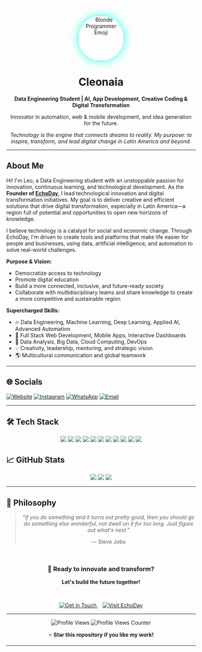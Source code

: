 <!-- Banner/Avatar -->
<p align="center">
  <img src="https://em-content.zobj.net/source/microsoft-teams/363/man-technologist_1f468-200d-1f4bb.png" width="120" style="border-radius:50%;box-shadow:0 0 24px #23ffe3;" alt="Blonde Programmer Emoji"/>
</p>

<h1 align="center">Cleonaia</h1>
<p align="center"><b>Data Engineering Student | AI, App Development, Creative Coding & Digital Transformation</b></p>
<p align="center">Innovator in automation, web & mobile development, and idea generation for the future.</p>

<p align="center">
  <i>Technology is the engine that connects dreams to reality. My purpose: to inspire, transform, and lead digital change in Latin America and beyond.</i>
</p>

---

## About Me

Hi! I'm Leo, a Data Engineering student with an unstoppable passion for innovation, continuous learning, and technological development. As the **Founder of [EchoDay](https://www.echoday.tech)**, I lead technological innovation and digital transformation initiatives. My goal is to deliver creative and efficient solutions that drive digital transformation, especially in Latin America—a region full of potential and opportunities to open new horizons of knowledge.

I believe technology is a catalyst for social and economic change. Through EchoDay, I'm driven to create tools and platforms that make life easier for people and businesses, using data, artificial intelligence, and automation to solve real-world challenges.

**Purpose & Vision:**
- Democratize access to technology
- Promote digital education
- Build a more connected, inclusive, and future-ready society
- Collaborate with multidisciplinary teams and share knowledge to create a more competitive and sustainable region

**Supercharged Skills:**
- 🔥 Data Engineering, Machine Learning, Deep Learning, Applied AI, Advanced Automation
- 🚀 Full Stack Web Development, Mobile Apps, Interactive Dashboards
- 🧠 Data Analysis, Big Data, Cloud Computing, DevOps
- 💡 Creativity, leadership, mentoring, and strategic vision
- 🌎 Multicultural communication and global teamwork

---

## 🌐 Socials

  [![Website](https://img.shields.io/badge/Website-EchoDay.tech-%2300D4FF?style=for-the-badge&logo=web&logoColor=white)](https://www.echoday.tech)
  [![Instagram](https://img.shields.io/badge/Instagram-rohayhu__leo-%23E4405F?style=for-the-badge&logo=instagram&logoColor=white)](https://instagram.com/rohayhu_leo)
  [![WhatsApp](https://img.shields.io/badge/WhatsApp-643032807-%2325D366?style=for-the-badge&logo=whatsapp&logoColor=white)](https://wa.me/34643032807)
  [![Email](https://img.shields.io/badge/Email-contacto%40echoday.tech-blue?style=for-the-badge&logo=gmail&logoColor=white)](mailto:contacto@echoday.tech)


---

## 🛠️ Tech Stack

<div align="center">
  <img src="https://img.shields.io/badge/Python-3776AB?style=for-the-badge&logo=python&logoColor=white"/>
  <img src="https://img.shields.io/badge/SQL-4479A1?style=for-the-badge&logo=mysql&logoColor=white"/>
  <img src="https://img.shields.io/badge/JavaScript-F7DF1E?style=for-the-badge&logo=javascript&logoColor=black"/>
  <img src="https://img.shields.io/badge/HTML5-E34F26?style=for-the-badge&logo=html5&logoColor=white"/>
  <img src="https://img.shields.io/badge/CSS3-1572B6?style=for-the-badge&logo=css3&logoColor=white"/>
  <img src="https://img.shields.io/badge/Node.js-339933?style=for-the-badge&logo=nodedotjs&logoColor=white"/>
  <img src="https://img.shields.io/badge/React-61DAFB?style=for-the-badge&logo=react&logoColor=black"/>
  <img src="https://img.shields.io/badge/AI-23ffe3?style=for-the-badge&logo=ai&logoColor=black"/>
  <img src="https://img.shields.io/badge/Cloud-Azure-0078D4?style=for-the-badge&logo=microsoftazure&logoColor=white"/>
  <img src="https://img.shields.io/badge/Big%20Data-Hadoop-FCC624?style=for-the-badge&logo=apachehadoop&logoColor=black"/>
  <img src="https://img.shields.io/badge/Power%20BI-F2C811?style=for-the-badge&logo=powerbi&logoColor=black"/>
</div>

## 📈 GitHub Stats

<p align="center">
  <img src="https://github-readme-stats.vercel.app/api?username=cleonaia&show_icons=true&theme=radical"/>
  <img src="https://github-readme-streak-stats.herokuapp.com/?user=cleonaia&theme=radical"/>
  <img src="https://github-readme-stats.vercel.app/api/top-langs/?username=cleonaia&layout=compact&theme=radical"/>
</p>

---

## 💭 Philosophy

<div align="center">
  <blockquote>
    <p><em>"If you do something and it turns out pretty good, then you should go do something else wonderful, not dwell on it for too long. Just figure out what's next."</em></p>
    <footer>— Steve Jobs</footer>
  </blockquote>
</div>

<br>

<div align="center">
  <h3>🚀 Ready to innovate and transform?</h3>
  <p><strong>Let's build the future together!</strong></p>
  
  <br>
  
  <p>
    <a href="mailto:contacto@echoday.tech">
      <img src="https://img.shields.io/badge/GET%20IN%20TOUCH-646464?style=for-the-badge&logo=mail&logoColor=white" alt="Get in Touch"/>
    </a>
    &nbsp;&nbsp;
    <a href="https://www.echoday.tech">
      <img src="https://img.shields.io/badge/VISIT%20ECHODAY-00D4FF?style=for-the-badge&logo=web&logoColor=white" alt="Visit EchoDay"/>
    </a>
  </p>
</div>

---

<div align="center">
  <p>
    <img src="https://img.shields.io/badge/PROFILE%20VIEWS-000000?style=for-the-badge&logo=github&logoColor=white" alt="Profile Views"/>
    <img src="https://komarev.com/ghpvc/?username=cleonaia&color=00D4FF&style=for-the-badge" alt="Profile Views Counter"/>
  </p>
  
  <p>⭐ <strong>Star this repository if you like my work!</strong></p>
</div>

---

